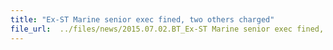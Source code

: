 ```yaml
---
title: "Ex-ST Marine senior exec fined, two others charged"
file_url:  ../files/news/2015.07.02.BT_Ex-ST Marine senior exec fined, two others charged.pdf
---
```

